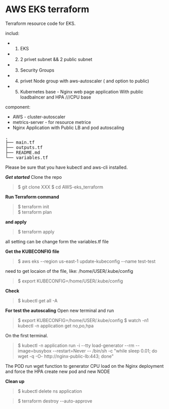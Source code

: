 # AWS EKS terraform
Terraform resource code for EKS.

includ: 
  - 1. EKS 
  - 2. 2 privet subnet && 2 public subnet 
  - 3. Security Groups
  - 4. privet Node group with aws-autoscaler ( and option to public) 
  - 5. Kubernetes base - Nginx web page application With public loadbalncer and HPA ///CPU base 


component: 
  - AWS - cluster-autoscaler
  - metrics-server - for resource metrice
  - Nginx Application with Public LB and pod autoscaling

<pre>
.
├── main.tf
├── outputs.tf
├── README.md
└── variables.tf
</pre>

Please be sure that you have kubectl and aws-cli installed.

***Get started***
Clone the repo 
>$ git clone XXX
>$ cd AWS-eks_terraform

**Run Terraform command**
>$ terraform init  
>$ terraform plan 

**and apply**
>$ terraform apply
>

all setting can be change form the variables.tf file 

**Get the KUBECONFIG file**
>$ aws eks --region us-east-1 update-kubeconfig --name test-test 

need to get locaion of the file, like: /home/USER/.kube/config


>$ export KUBECONFIG=/home/USER/.kube/config

**Check**
>$ kubectl get all -A

**For test the autoscaling**
Open new terminal and run  
> $ export KUBECONFIG=/home/USER/.kube/config
> $ watch -n1 kubectl -n application get no,po,hpa
>

On the first terminal.
>$ kubectl -n application run -i --tty load-generator --rm --image=busybox --restart=Never -- /bin/sh -c "while sleep 0.01; do wget -q -O- http://nginx-public-lb:443; done"

The POD run wget function to generator CPU load on the Nginx deployment and force the HPA create new pod and new NODE 

**Clean up**
>$ kubectl delete ns application


>$ terraform destroy --auto-approve

